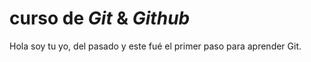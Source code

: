 # curso de _Git_ & _Github_

Hola soy tu yo, del pasado y este fué el primer paso para aprender Git.
